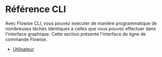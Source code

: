 # Référence CLI

Avec Flowise CLI, vous pouvez exécuter de manière programmatique de nombreuses tâches identiques à celles que vous pouvez effectuer dans l'interface graphique. Cette section présente l'interface de ligne de commande Flowise.

- [Utilisateur](user.md)